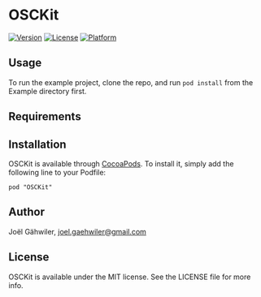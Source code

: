 # OSCKit

[![Version](https://img.shields.io/cocoapods/v/OSCKit.svg?style=flat)](http://cocoadocs.org/docsets/OSCKit)
[![License](https://img.shields.io/cocoapods/l/OSCKit.svg?style=flat)](http://cocoadocs.org/docsets/OSCKit)
[![Platform](https://img.shields.io/cocoapods/p/OSCKit.svg?style=flat)](http://cocoadocs.org/docsets/OSCKit)

## Usage

To run the example project, clone the repo, and run `pod install` from the Example directory first.

## Requirements

## Installation

OSCKit is available through [CocoaPods](http://cocoapods.org). To install it, simply add the following line to your Podfile:

    pod "OSCKit"

## Author

Joël Gähwiler, joel.gaehwiler@gmail.com

## License

OSCKit is available under the MIT license. See the LICENSE file for more info.
